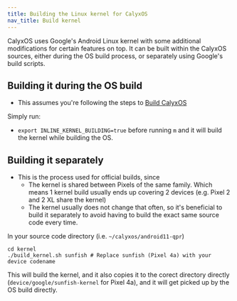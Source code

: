 ```yaml
---
title: Building the Linux kernel for CalyxOS
nav_title: Build kernel
---
```


CalyxOS uses Google's Android Linux kernel with some additional modifications for certain features on top. It can be built within the CalyxOS sources, either during the OS build process, or separately using Google's build scripts.

## Building it during the OS build
* This assumes you're following the steps to [Build CalyxOS](../)

Simply run:
* `export INLINE_KERNEL_BUILDING=true` before running `m` and it will build the kernel while building the OS.

## Building it separately
* This is the process used for official builds, since
  * The kernel is shared between Pixels of the same family. Which means 1 kernel build usually ends up covering 2 devices (e.g. Pixel 2 and 2 XL share the kernel)
  * The kernel usually does not change that often, so it's beneficial to build it separately to avoid having to build the exact same source code every time.

In your source code directory (i.e. `~/calyxos/android11-qpr`)

```
cd kernel
./build_kernel.sh sunfish # Replace sunfish (Pixel 4a) with your device codename
```

This will build the kernel, and it also copies it to the corect directory directly (`device/google/sunfish-kernel` for Pixel 4a), and it will get picked up by the OS build directly.